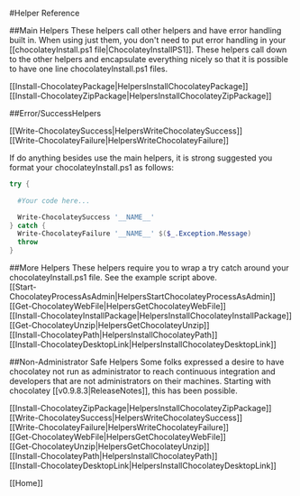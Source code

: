 #Helper Reference
  
##Main Helpers
These helpers call other helpers and have error handling built in. When using just them, you don't need to put error handling in your [[chocolateyInstall.ps1 file|ChocolateyInstallPS1]]. These helpers call down to the other helpers and encapsulate everything nicely so that it is possible to have one line chocolateyInstall.ps1 files.  

[[Install-ChocolateyPackage|HelpersInstallChocolateyPackage]]  
[[Install-ChocolateyZipPackage|HelpersInstallChocolateyZipPackage]]  
  
##Error/SuccessHelpers
  
[[Write-ChocolateySuccess|HelpersWriteChocolateySuccess]]  
[[Write-ChocolateyFailure|HelpersWriteChocolateyFailure]]  
  
If do anything besides use the main helpers, it is strong suggested you format your chocolateyInstall.ps1 as follows:  
```powershell
try {
  
  #Your code here...

  Write-ChocolateySuccess '__NAME__'
} catch {
  Write-ChocolateyFailure '__NAME__' $($_.Exception.Message)
  throw 
}
```
  
##More Helpers
These helpers require you to wrap a try catch around your chocolateyInstall.ps1 file. See the example script above.  
[[Start-ChocolateyProcessAsAdmin|HelpersStartChocolateyProcessAsAdmin]]  
[[Get-ChocolateyWebFile|HelpersGetChocolateyWebFile]]  
[[Install-ChocolateyInstallPackage|HelpersInstallChocolateyInstallPackage]]  
[[Get-ChocolateyUnzip|HelpersGetChocolateyUnzip]]  
[[Install-ChocolateyPath|HelpersInstallChocolateyPath]]  
[[Install-ChocolateyDesktopLink|HelpersInstallChocolateyDesktopLink]]  

##Non-Administrator Safe Helpers
Some folks expressed a desire to have chocolatey not run as administrator to reach continuous integration and developers that are not administrators on their machines. Starting with chocolatey [[v0.9.8.3|ReleaseNotes]], this has been possible.    

[[Install-ChocolateyZipPackage|HelpersInstallChocolateyZipPackage]]  
[[Write-ChocolateySuccess|HelpersWriteChocolateySuccess]]  
[[Write-ChocolateyFailure|HelpersWriteChocolateyFailure]]  
[[Get-ChocolateyWebFile|HelpersGetChocolateyWebFile]]  
[[Get-ChocolateyUnzip|HelpersGetChocolateyUnzip]]  
[[Install-ChocolateyPath|HelpersInstallChocolateyPath]]  
[[Install-ChocolateyDesktopLink|HelpersInstallChocolateyDesktopLink]]  
  
[[Home]]